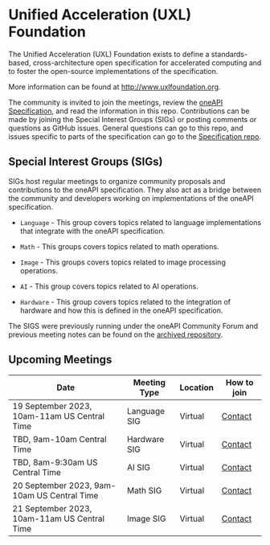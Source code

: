  Unified Acceleration (UXL) Foundation
======================================

The Unified Acceleration (UXL) Foundation exists to define a 
standards-based, cross-architecture open specification for 
accelerated computing and to foster the open-source implementations 
of the specification.

More information can be found at http://www.uxlfoundation.org.

The community is invited to join the meetings, review the [oneAPI
Specification], and read the information in this repo. Contributions
can be made by joining the Special Interest Groups (SIGs) or
posting comments or questions as GitHub issues. General questions can
go to this repo, and issues specific to parts of the specification can
go to the [Specification repo].

[oneAPI Specification]:[https://spec.oneapi.io]
[Specification repo]:[https://github.com/oneapi-src/oneapi-spec]

Special Interest Groups (SIGs)
------------------------------

SIGs host regular meetings to organize community proposals and
contributions to the oneAPI specification. They also act as a bridge
between the community and developers working on implementations of
the oneAPI specification.

* `Language` - This group covers topics related to
  language implementations that integrate with the oneAPI
  specification.

* `Math` - This groups covers topics related to math
  operations.

* `Image` - This groups covers topics related to image
  processing operations.

* `AI` - This group covers topics related to AI operations.

* `Hardware` - This group covers topics related to the
  integration of hardware and how this is defined in the oneAPI
  specification.

The SIGS were previously running under the oneAPI Community 
Forum and previous meeting notes can be found on the [archived 
repository].

[archived repository]:[https://github.com/oneapi-src/oneAPI-tab]

Upcoming Meetings
-----------------

| Date | Meeting Type | Location | How to join |
|------|--------------|----------|-------------|
| 19 September 2023, 10am-11am US Central Time | Language SIG | Virtual | [Contact] |
| TBD, 9am-10am Central Time | Hardware SIG | Virtual | [Contact] |
| TBD, 8am-9:30am US Central Time | AI SIG | Virtual | [Contact] |
| 20 September 2023, 9am-10am US Central Time | Math SIG | Virtual | [Contact] |
| 21 September 2023, 10am-11am US Central Time | Image SIG | Virtual | [Contact] |

[Contact]:[mailto:membership@uxlfoundation.com]